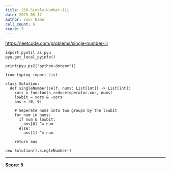 ```yaml
---
title: 260-Single-Number-Iii
date: 2025-05-17
author: Your Name
cell_count: 6
score: 5
---
```


https://leetcode.com/problems/single-number-iii


```
import pyutil as pyu
pyu.get_local_pyinfo()
```


```
print(pyu.ps2("python-dotenv"))
```


```
from typing import List
```


```
class Solution:
  def singleNumber(self, nums: List[int]) -> List[int]:
    xors = functools.reduce(operator.xor, nums)
    lowbit = xors & -xors
    ans = [0, 0]

    # Seperate nums into two groups by the lowbit
    for num in nums:
      if num & lowbit:
        ans[0] ^= num
      else:
        ans[1] ^= num

    return ans
```


```
new Solution().singleNumber()
```


---
**Score: 5**